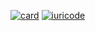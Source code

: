 [![card](https://github-readme-stats.vercel.app/api?username=kayua&theme=default&show_icons=true&count_private=true)](https://github.com/kayua)
[![iuricode](https://github-readme-stats.vercel.app/api/top-langs/?username=kayua&hide=html&hide=10&layout=compact=true&theme=default&count_private=true)](https://github.com/kayua)

